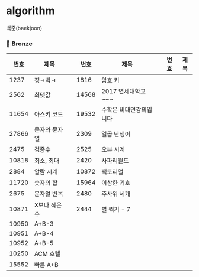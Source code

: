 # algorithm
백준(baekjoon)

### 🥉 Bronze
|번호|제목||번호|제목||번호|제목|
|---|---|---|---|---|---|---|---|
|1237|정ㅋ벅ㅋ||1816|암호 키||
|2562|최댓값||14568|2017 연세대학교 ~~~||
|11654|아스키 코드||19532|수학은 비대면강의입니다||
|27866|문자와 문자열||2309|일곱 난쟁이||
|2475|검증수||2525|오븐 시계||
|10818|최소, 최대||2420|사파리월드||
|2884|알람 시계||10872|팩토리얼||
|11720|숫자의 합||15964|이상한 기호||
|2675|문자열 반복||2480|주사위 세개||
|10871|X보다 작은 수||2444|별 찍기 - 7||
|10950|A+B-3||
|10951|A+B-4||
|10952|A+B-5||
|10250|ACM 호텔||
|15552|빠른 A+B||

